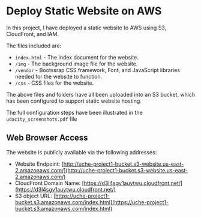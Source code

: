 
# Deploy Static Website on AWS

In this project, I have deployed a static website to AWS using S3, CloudFront, and IAM.

The files included are: 

* `index.html` - The Index document for the website.
* `/img` - The background image file for the website.
* `/vendor` - Bootssrap CSS framework, Font, and JavaScript libraries needed for the website to function.
* `/css` - CSS files for the website.

The above files and folders have all been uploaded into an S3 bucket,
which has been configured to support static website hosting. 



The full configuration steps have been illustrated in the `udacity_screenshots.pdf` file

## Web Browser Access
The website is publicly available via the following addresses:
* Website Endpoint: [http://uche-project1-bucket.s3-website.us-east-2.amazonaws.com/](http://uche-project1-bucket.s3-website.us-east-2.amazonaws.com/)
* CloudFront Domain Name: [https://d3l4sgv1auytwu.cloudfront.net/](https://d3l4sgv1auytwu.cloudfront.net/)
* S3 object URL: [https://uche-project1-bucket.s3.amazonaws.com/index.html](https://uche-project1-bucket.s3.amazonaws.com/index.html)







